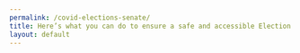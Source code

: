 ```yaml
---
permalink: /covid-elections-senate/
title: Here’s what you can do to ensure a safe and accessible Election Day
layout: default
---
```



<HubspotForm portalId="6201350" formId="d0f07c7a-338a-440a-89b0-374ac7eb0a60" />
